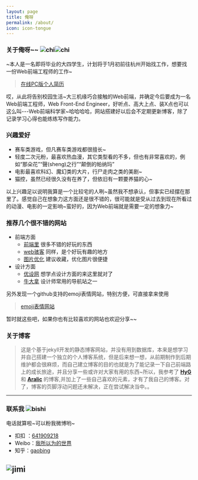 ```yaml
---
layout: page
title: 俺呀
permalink: /about/
icon: icon-tongue
---
```


### 关于俺呀~~ ![chi](http://7xonct.com1.z0.glb.clouddn.com/rabit/chi.gif)![chi](http://7xonct.com1.z0.glb.clouddn.com/rabit/chi.gif)

~本人是一名即将毕业的大四学生，计划将于1月初前往杭州开始找工作，想要找一份Web前端工程师的工作~


> [在线PC版个人简历](http://momeakl.github.io/CV/) 

哎，从此将告别校园生活~大三机缘巧合接触的Web前端，并确定今后要成为一名Web前端工程师，Web Front-End Engineer，好听点、高大上点、装X点也可以这么叫---Web前端科学家~哈哈哈哈，网站搭建好以后会不定期更新博客，除了记录学习心得也能练练写作能力。


### 兴趣爱好 

* 赛车类游戏，但凡赛车类游戏都很擅长~
* 轻度二次元粉，最喜欢热血漫，其它类型看的不多，但也有非常喜欢的，例如“那朵花”“聲(sheng)之行”“颠倒的帕纳玛”
* 电影最喜欢科幻、魔幻类的大片，行尸走肉之类的美剧~
* 猫控，虽然已经很久没有在养了，但依旧有一颗要养猫的心~

以上兴趣足以说明我算是一个比较宅的人咧~虽然我不想承认，但事实已经摆在那里了。感觉自己在想象力这方面还是很不错的，很可能就是受从过去到现在所看过的动漫、电影的一定影响~蛮好的，因为Web前端就是需要一定的想象力~
    

### 推荐几个很不错的网站 

- 前端方面
  + [前端里](http://www.yyyweb.com/) 很多不错的好玩的东西
  + [web骇客](http://www.webhek.com/) 同样，是个好玩有趣的地方
  + [图片优化](http://optimizilla.com/zh/) 建议收藏，优化图片很便捷
- 设计方面
  + [优设网](http://www.uisdc.com/) 想学点设计方面的来这里就对了
  + [牛大拿](http://www.niudana.com/) 设计师常用的导航站之一

另外发现一个github支持的emoji表情网站，特别方便，可直接拿来使用

> [emoji表情网站](http://www.emoji-cheat-sheet.com/)

暂时就这些吧，如果你也有比较喜欢的网站也欢迎分享~~


### 关于博客

> 这是个基于jekyll开发的静态博客网站，并没有用到数据库，本来是想学习并自己搭建一个独立的个人博客系统，但是后来想一想，从前期制作到后期维护都会很麻烦，而自己建立博客的目的也就是为了能记录一下自己前端路上的成长旅途，并且分享一些或许对大家有用的东西~所以，我参考了 **[HyG](http://gaohaoyang.github.io/)** 和 **[Aralic](http://aralic.github.io/)** 的博客,并加上了一些自己喜欢的元素，才有了我自己的博客。对了，博客的页脚浮动问题还未解决，正在尝试解决当中。。


---

### 联系我 ![bishi](http://7xonct.com1.z0.glb.clouddn.com/rabit/bisihi.gif)

电话就算啦~可以粉我微博哟~

*  扣扣 ：[641909218](http://momeakl.github.io)  
*  Weibo：[我所以为的世界](http://weibo.com/u/2766023655)  
*  知乎：[gaobing](http://www.zhihu.com/people/gao-bing-89)


![jimi](http://7xonct.com1.z0.glb.clouddn.com/blog/jimi.jpeg)
---